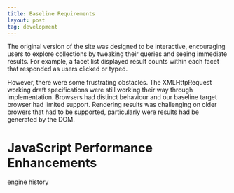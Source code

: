 ```yaml
---
title: Baseline Requirements
layout: post
tag: development
---
```


The original version of the site was designed to be interactive, encouraging users to explore collections by tweaking their queries and seeing immediate results.  For example, a facet list displayed result counts within each facet that responded as users clicked or typed.

However, there were some frustrating obstacles.  The XMLHttpRequest working draft specifications were still working their way through implementation.  Browsers had distinct behaviour and our baseline target browser had limited support.  Rendering results was challenging on older browers that had to be supported, particularly were results had be generated by the DOM.

# JavaScript Performance Enhancements

engine history












